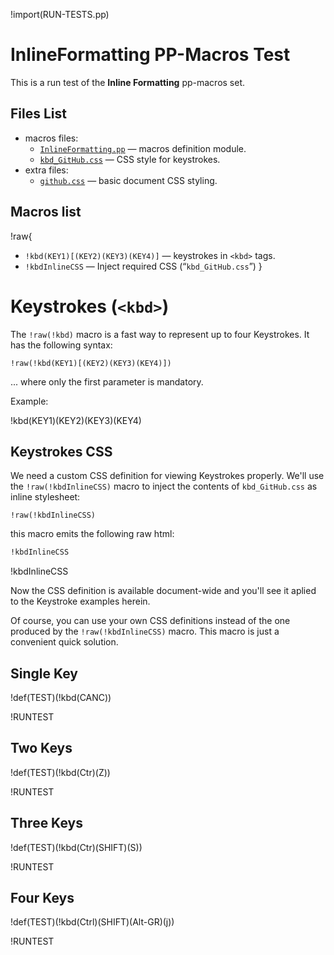 !import(RUN-TESTS.pp)

# InlineFormatting PP-Macros Test

This is a run test of the __Inline Formatting__ pp-macros set.

## Files List

- macros files:
    + [`InlineFormatting.pp`](../macros/InlineFormatting.pp) — macros definition module.
    + [`kbd_GitHub.css`](../macros/kbd_GitHub.css) — CSS style for keystrokes.
- extra files:
    + [`github.css`](./github.css) — basic document CSS styling.

## Macros list

!raw{
-   `!kbd(KEY1)[(KEY2)(KEY3)(KEY4)]` — keystrokes in `<kbd>` tags.
-   `!kbdInlineCSS` — Inject required CSS (“`kbd_GitHub.css`”)
}

# Keystrokes (`<kbd>`)

The `!raw(!kbd)` macro is a fast way to represent up to four Keystrokes. It has the following syntax:

    !raw(!kbd(KEY1)[(KEY2)(KEY3)(KEY4)])

... where only the first parameter is mandatory.

Example:

!kbd(KEY1)(KEY2)(KEY3)(KEY4)

## Keystrokes CSS

We need a custom CSS definition for viewing Keystrokes properly.
We'll use the `!raw(!kbdInlineCSS)` macro to inject the contents of `kbd_GitHub.css` as inline stylesheet:

```
!raw(!kbdInlineCSS)
```

this macro emits the following raw html:

``` html
!kbdInlineCSS
```

!kbdInlineCSS

Now the CSS definition is available document-wide and you'll see it aplied to the Keystroke examples herein.

Of course, you can use your own CSS definitions instead of the one produced by the `!raw(!kbdInlineCSS)` macro. This macro is just a convenient quick solution.

## Single Key

!def(TEST)(!kbd(CANC))

!RUNTEST

## Two Keys

!def(TEST)(!kbd(Ctr)(Z))

!RUNTEST

## Three Keys

!def(TEST)(!kbd(Ctr)(SHIFT)(S))

!RUNTEST

## Four Keys

!def(TEST)(!kbd(Ctrl)(SHIFT)(Alt-GR)(j))

!RUNTEST
